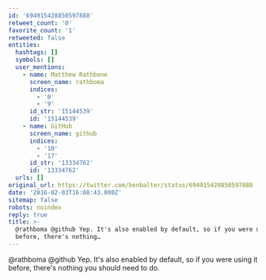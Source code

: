 ```yaml
---
id: '694915428850597888'
retweet_count: '0'
favorite_count: '1'
retweeted: false
entities:
  hashtags: []
  symbols: []
  user_mentions:
    - name: Matthew Rathbone
      screen_name: rathboma
      indices:
        - '0'
        - '9'
      id_str: '15144539'
      id: '15144539'
    - name: GitHub
      screen_name: github
      indices:
        - '10'
        - '17'
      id_str: '13334762'
      id: '13334762'
  urls: []
original_url: https://twitter.com/benbalter/status/694915428850597888
date: '2016-02-03T16:08:43.000Z'
sitemap: false
robots: noindex
reply: true
title: >-
  @rathboma @github Yep. It's also enabled by default, so if you were using it
  before, there's nothing…
---
```


@rathboma @github Yep. It's also enabled by default, so if you were using it before, there's nothing you should need to do.